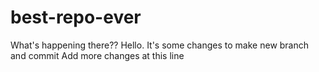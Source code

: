 # best-repo-ever
What's happening there??
Hello. It's some changes to make new branch and commit
Add more changes at this line